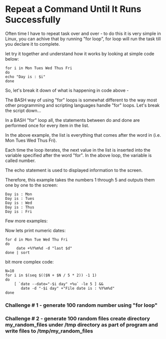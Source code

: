 # Repeat a Command Until It Runs Successfully

Often time I have to repeat task over and over - to do this it is very simple in Linux, you can achive that by running "for loop", for loop will run the task till you declare it to complete.

let try it together and understand how it works by looking at simple code below:

```
for i in Mon Tues Wed Thus Fri
do
echo "Day is : $i"
done
```

So, let's break it down of what is happening in code above -

The BASH way of using "for" loops is somewhat different to the way most other programming and scripting languages handle "for" loops. Let's break the script down...

In a BASH "for" loop all, the statements between do and done are performed once for every item in the list.

In the above example, the list is everything that comes after the word in (i.e. Mon Tues Wed Thus Fri).

Each time the loop iterates, the next value in the list is inserted into the variable specified after the word "for". In the above loop, the variable is called number.

The echo statement is used to displayed information to the screen.

Therefore, this example takes the numbers 1 through 5 and outputs them one by one to the screen:

```
Day is : Mon
Day is : Tues
Day is : Wed
Day is : Thus
Day is : Fri
```


Few more examples:

Now lets print numeric dates:

```
for d in Mon Tue Wed Thu Fri
do
     date +%Y%m%d -d "last $d"
done | sort
```

bit more complex code:

```
N=10
for i in $(seq $(($N + $N / 5 * 2)) -1 1)
do
    [ `date --date="-$i day" +%u` -le 5 ] &&
       date -d "-$i day" +"File date is : %Y%m%d"
done
```

### Challenge # 1 - generate 100 random number using "for loop"
### Challenge # 2 - generate 100 random files  create directory my_random_files under /tmp directory as part of program and write files to /tmp/my_random_files
